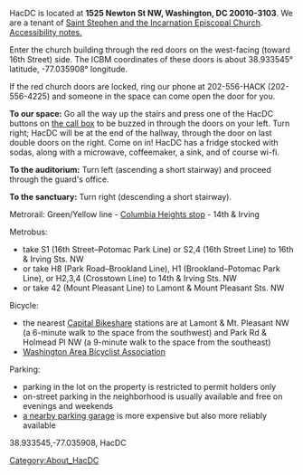 HacDC is located at <strong>1525 Newton St NW, Washington, DC
20010-3103</strong>. We are a tenant of [Saint Stephen and the
Incarnation Episcopal
Church](http://www.saintstephensdc.org/index.html). [Accessibility
notes.](Accessibility "wikilink")

Enter the church building through the red doors on the west-facing
(toward 16th Street) side. The ICBM coordinates of these doors is about
38.933545° latitude, -77.035908° longitude.

If the red church doors are locked, ring our phone at 202-556-HACK
(202-556-4225) and someone in the space can come open the door for you.

**To our space:** Go all the way up the stairs and press one of the
HacDC buttons on [the call
box](Media:IMG_20120922_163945.jpg "wikilink") to be buzzed in through
the doors on your left. Turn right; HacDC will be at the end of the
hallway, through the door on last double doors on the right. Come on in!
HacDC has a fridge stocked with sodas, along with a microwave,
coffeemaker, a sink, and of course wi-fi.

**To the auditorium:** Turn left (ascending a short stairway) and
proceed through the guard's office.

**To the sanctuary:** Turn right (descending a short stairway).

Metrorail: Green/Yellow line - [Columbia Heights
stop](http://www.wmata.com/rail/station_detail.cfm?station_id=75) - 14th
& Irving

Metrobus:

- take S1 (16th Street–Potomac Park Line) or S2,4 (16th Street Line) to
  16th & Irving Sts. NW
- or take H8 (Park Road–Brookland Line), H1 (Brookland–Potomac Park
  Line), or H2,3,4 (Crosstown Line) to 14th & Irving Sts. NW
- or take 42 (Mount Pleasant Line) to Lamont & Mount Pleasant Sts. NW

Bicycle:

- the nearest [Capital Bikeshare](http://www.capitalbikeshare.com)
  stations are at Lamont & Mt. Pleasant NW (a 6-minute walk to the space
  from the southwest) and Park Rd & Holmead Pl NW (a 9-minute walk to
  the space from the southeast)
- [Washington Area Bicyclist Association](http://www.waba.org/)

Parking:

- parking in the lot on the property is restricted to permit holders
  only
- on-street parking in the neighborhood is usually available and free on
  evenings and weekends
- [a nearby parking
  garage](http://washingtondc.centralparking.com/Washington-DC-3100-14th-Street-Parking.html)
  is more expensive but also more reliably available

<googlemap lat="38.933545" lon="-77.035908" zoom="16">
38.933545,-77.035908, HacDC </googlemap>

[Category:About_HacDC](Category:About_HacDC "wikilink")